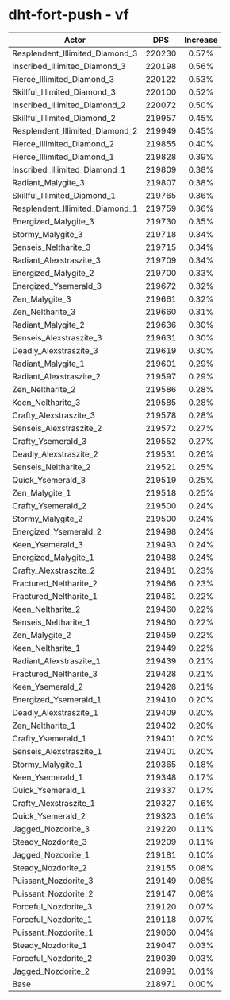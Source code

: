 # dht-fort-push - vf
| Actor | DPS | Increase |
|---|:---:|:---:|
|Resplendent_Illimited_Diamond_3|220230|0.57%|
|Inscribed_Illimited_Diamond_3|220198|0.56%|
|Fierce_Illimited_Diamond_3|220122|0.53%|
|Skillful_Illimited_Diamond_3|220100|0.52%|
|Inscribed_Illimited_Diamond_2|220072|0.50%|
|Skillful_Illimited_Diamond_2|219957|0.45%|
|Resplendent_Illimited_Diamond_2|219949|0.45%|
|Fierce_Illimited_Diamond_2|219855|0.40%|
|Fierce_Illimited_Diamond_1|219828|0.39%|
|Inscribed_Illimited_Diamond_1|219809|0.38%|
|Radiant_Malygite_3|219807|0.38%|
|Skillful_Illimited_Diamond_1|219765|0.36%|
|Resplendent_Illimited_Diamond_1|219759|0.36%|
|Energized_Malygite_3|219730|0.35%|
|Stormy_Malygite_3|219718|0.34%|
|Senseis_Neltharite_3|219715|0.34%|
|Radiant_Alexstraszite_3|219709|0.34%|
|Energized_Malygite_2|219700|0.33%|
|Energized_Ysemerald_3|219672|0.32%|
|Zen_Malygite_3|219661|0.32%|
|Zen_Neltharite_3|219660|0.31%|
|Radiant_Malygite_2|219636|0.30%|
|Senseis_Alexstraszite_3|219631|0.30%|
|Deadly_Alexstraszite_3|219619|0.30%|
|Radiant_Malygite_1|219601|0.29%|
|Radiant_Alexstraszite_2|219597|0.29%|
|Zen_Neltharite_2|219586|0.28%|
|Keen_Neltharite_3|219585|0.28%|
|Crafty_Alexstraszite_3|219578|0.28%|
|Senseis_Alexstraszite_2|219572|0.27%|
|Crafty_Ysemerald_3|219552|0.27%|
|Deadly_Alexstraszite_2|219531|0.26%|
|Senseis_Neltharite_2|219521|0.25%|
|Quick_Ysemerald_3|219519|0.25%|
|Zen_Malygite_1|219518|0.25%|
|Crafty_Ysemerald_2|219500|0.24%|
|Stormy_Malygite_2|219500|0.24%|
|Energized_Ysemerald_2|219498|0.24%|
|Keen_Ysemerald_3|219493|0.24%|
|Energized_Malygite_1|219488|0.24%|
|Crafty_Alexstraszite_2|219481|0.23%|
|Fractured_Neltharite_2|219466|0.23%|
|Fractured_Neltharite_1|219461|0.22%|
|Keen_Neltharite_2|219460|0.22%|
|Senseis_Neltharite_1|219460|0.22%|
|Zen_Malygite_2|219459|0.22%|
|Keen_Neltharite_1|219449|0.22%|
|Radiant_Alexstraszite_1|219439|0.21%|
|Fractured_Neltharite_3|219428|0.21%|
|Keen_Ysemerald_2|219428|0.21%|
|Energized_Ysemerald_1|219410|0.20%|
|Deadly_Alexstraszite_1|219409|0.20%|
|Zen_Neltharite_1|219402|0.20%|
|Crafty_Ysemerald_1|219401|0.20%|
|Senseis_Alexstraszite_1|219401|0.20%|
|Stormy_Malygite_1|219365|0.18%|
|Keen_Ysemerald_1|219348|0.17%|
|Quick_Ysemerald_1|219337|0.17%|
|Crafty_Alexstraszite_1|219327|0.16%|
|Quick_Ysemerald_2|219323|0.16%|
|Jagged_Nozdorite_3|219220|0.11%|
|Steady_Nozdorite_3|219209|0.11%|
|Jagged_Nozdorite_1|219181|0.10%|
|Steady_Nozdorite_2|219155|0.08%|
|Puissant_Nozdorite_3|219149|0.08%|
|Puissant_Nozdorite_2|219147|0.08%|
|Forceful_Nozdorite_3|219120|0.07%|
|Forceful_Nozdorite_1|219118|0.07%|
|Puissant_Nozdorite_1|219060|0.04%|
|Steady_Nozdorite_1|219047|0.03%|
|Forceful_Nozdorite_2|219039|0.03%|
|Jagged_Nozdorite_2|218991|0.01%|
|Base|218971|0.00%|
